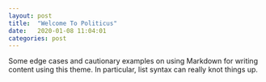 ```yaml
---
layout: post
title:  "Welcome To Politicus"
date:   2020-01-08 11:04:01
categories: post
---
```

Some edge cases and cautionary examples on using Markdown for writing content using this theme. In particular, list syntax can really knot things up.
<!--more-->


